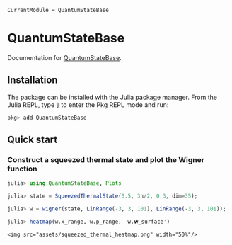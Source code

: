 ```@meta
CurrentModule = QuantumStateBase
```

# QuantumStateBase

Documentation for [QuantumStateBase](https://github.com/foldfelis-QO/QuantumStateBase.jl).

## Installation

The package can be installed with the Julia package manager.
From the Julia REPL, type `]` to enter the Pkg REPL mode and run:

```julia
pkg> add QuantumStateBase
```

## Quick start

### Construct a squeezed thermal state and plot the Wigner function

```julia
julia> using QuantumStateBase, Plots

julia> state = SqueezedThermalState(0.5, 3π/2, 0.3, dim=35);

julia> w = wigner(state, LinRange(-3, 3, 101), LinRange(-3, 3, 101));

julia> heatmap(w.x_range, w.p_range,  w.𝐰_surface')
```

```@raw html
<img src="assets/squeezed_thermal_heatmap.png" width="50%"/>
```
